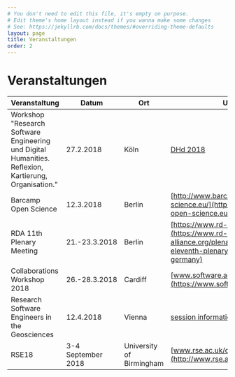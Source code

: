 ```yaml
---
# You don't need to edit this file, it's empty on purpose.
# Edit theme's home layout instead if you wanna make some changes
# See: https://jekyllrb.com/docs/themes/#overriding-theme-defaults
layout: page
title: Veranstaltungen
order: 2
---
```


# Veranstaltungen

  | Veranstaltung | Datum | Ort | URL | Bemerkung |
  |---|---|---|---|---|
  | Workshop "Research Software Engineering und Digital Humanities. Reflexion, Kartierung, Organisation." | 27.2.2018 | Köln | [DHd 2018](https://dh-rse.github.io/dhd-workshop-2018/) |
  | Barcamp Open Science | 12.3.2018 | Berlin | [http://www.barcamp-open-science.eu/](http://www.barcamp-open-science.eu/) | kostenlos! |
  | RDA 11th Plenary Meeting | 21.-23.3.2018 | Berlin | [https://www.rd-alliance.org/](https://www.rd-alliance.org/plenaries/rda-eleventh-plenary-meeting-berlin-germany) | 
  | Collaborations Workshop 2018 | 26.-28.3.2018 | Cardiff | [www.software.ac.uk/cw18](https://www.software.ac.uk/cw18) | |
  | Research Software Engineers in the Geosciences | 12.4.2018 | Vienna | [session information](http://meetingorganizer.copernicus.org/EGU2018/session/29539) + [registration](https://docs.google.com/forms/d/e/1FAIpQLSeolsrBOqBuUIn7_mM7rhKU_iKSl1ezl2s8bAgTy8hrkJxRpg/viewform) | part of [EGU General Assembly](https://egu2018.eu/) |
  | RSE18 | 3-4 September 2018 | University of Birmingham | [www.rse.ac.uk/conf2018](http://www.rse.ac.uk/conf2018/) |
  